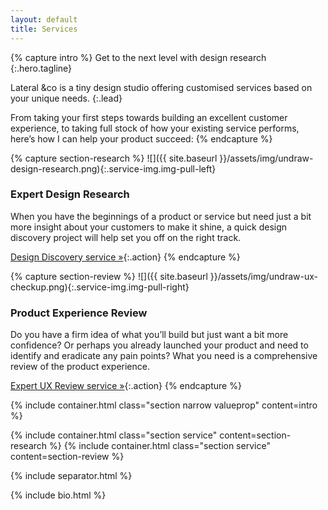 ```yaml
---
layout: default
title: Services
---
```


{% capture intro %}
Get to the next level with <span class="highlight">design research</span>
{:.hero.tagline}

Lateral &co is a tiny design studio offering customised services based on your unique needs. 
{:.lead}

From taking your first steps towards building an excellent customer experience, to taking full stock of how your existing service performs, here’s how I can help your product succeed:
{% endcapture %}

{% capture section-research %}
![]({{ site.baseurl }}/assets/img/undraw-design-research.png){:.service-img.img-pull-left}

### Expert Design Research
When you have the beginnings of a product or service but need just a bit more insight about your customers to make it shine, a quick design discovery project will help set you off on the right track.

[Design Discovery service &raquo;]("services/expert-design-research.html"){:.action}
{% endcapture %}

{% capture section-review %}
![]({{ site.baseurl }}/assets/img/undraw-ux-checkup.png){:.service-img.img-pull-right} 

### Product Experience Review
Do you have a firm idea of what you’ll build but just want a bit more confidence? Or perhaps you already launched your product and need to identify and eradicate any pain points? What you need is a comprehensive review of the product experience.

[Expert UX Review service &raquo;]("services/remote-ux-checkup.html"){:.action}
{% endcapture %}

{% include container.html class="section narrow valueprop" content=intro %}

{% include container.html class="section service" content=section-research %}
{% include container.html class="section service" content=section-review %}

{% include separator.html %}

{% include bio.html %}